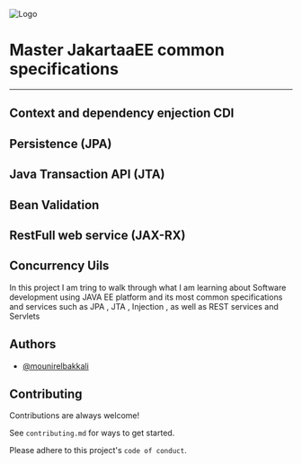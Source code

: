 
![Logo](https://wikiimg.tojsiabtv.com/wikipedia/commons/thumb/8/81/Jakarta_ee_logo_schooner_color_stacked_default.svg/1200px-Jakarta_ee_logo_schooner_color_stacked_default.svg.png)


# Master JakartaaEE common specifications
-----------------------------------------
## Context and dependency enjection CDI 
## Persistence (JPA) 
## Java Transaction API (JTA)
## Bean Validation
## RestFull web service (JAX-RX)
## Concurrency Uils

In this project I am tring to walk through what I am learning about Software development
using JAVA EE platform and its most common specifications and services such as JPA , JTA , Injection , 
as well as REST services and Servlets 


## Authors

- [@mounirelbakkali](https://www.github.com/mounirelbakkali)


## Contributing

Contributions are always welcome!

See `contributing.md` for ways to get started.

Please adhere to this project's `code of conduct`.

